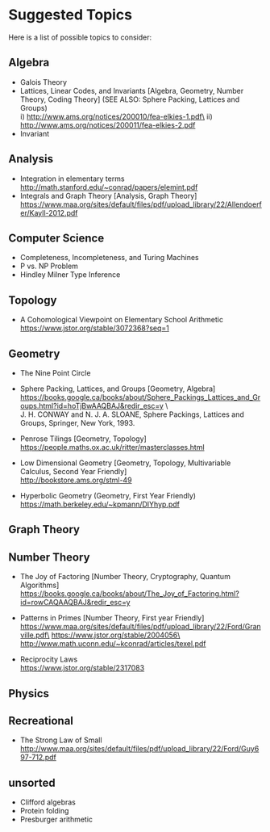 # Suggested Topics

Here is a list of possible topics to consider:

## Algebra

- Galois Theory
- Lattices,  Linear Codes, and Invariants [Algebra, Geometry, Number Theory, Coding Theory] (SEE ALSO: Sphere Packing, Lattices and Groups)\
                              i) http://www.ams.org/notices/200010/fea-elkies-1.pdf\
                             ii) http://www.ams.org/notices/200011/fea-elkies-2.pdf
- Invariant                              

## Analysis
- Integration in elementary terms 
  http://math.stanford.edu/~conrad/papers/elemint.pdf
- Integrals and Graph Theory [Analysis, Graph Theory]
 https://www.maa.org/sites/default/files/pdf/upload_library/22/Allendoerfer/Kayll-2012.pdf



## Computer Science

- Completeness, Incompleteness, and Turing Machines
- P vs. NP Problem
- Hindley Milner Type Inference
## Topology

- A Cohomological Viewpoint on Elementary School Arithmetic
  https://www.jstor.org/stable/3072368?seq=1

## Geometry

- The Nine Point Circle
- Sphere Packing, Lattices, and Groups [Geometry, Algebra]
    https://books.google.ca/books/about/Sphere_Packings_Lattices_and_Groups.html?id=hoTjBwAAQBAJ&redir_esc=y \    
    J. H. CONWAY and N. J. A. SLOANE, Sphere Packings, Lattices and Groups, Springer, New York, 1993.
    
- Penrose Tilings [Geometry, Topology]\
  https://people.maths.ox.ac.uk/ritter/masterclasses.html
  
- Low Dimensional Geometry [Geometry, Topology, Multivariable Calculus, Second Year Friendly]\
  http://bookstore.ams.org/stml-49
  
- Hyperbolic Geometry (Geometry, First Year Friendly)\
https://math.berkeley.edu/~kpmann/DIYhyp.pdf

## Graph Theory

## Number Theory

- The Joy of Factoring [Number Theory, Cryptography, Quantum Algorithms]
   https://books.google.ca/books/about/The_Joy_of_Factoring.html?id=rowCAQAAQBAJ&redir_esc=y
- Patterns in Primes [Number Theory, First year Friendly]\
                             https://www.maa.org/sites/default/files/pdf/upload_library/22/Ford/Granville.pdf\
                            https://www.jstor.org/stable/2004056\
                            http://www.math.uconn.edu/~kconrad/articles/texel.pdf
                            
- Reciprocity Laws \
  https://www.jstor.org/stable/2317083
                            
                           

## Physics

## Recreational
- The Strong Law of Small 
 http://www.maa.org/sites/default/files/pdf/upload_library/22/Ford/Guy697-712.pdf

## unsorted

- Clifford algebras
- Protein folding
- Presburger arithmetic
